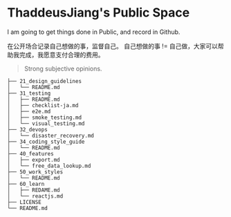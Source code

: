# ThaddeusJiang's Public Space

I am going to get things done in Public, and record in Github.

在公开场合记录自己想做的事，监督自己。
自己想做的事 != 自己做，大家可以帮助我完成，我愿意支付合理的费用。

> Strong subjective opinions.

```
├── 21_design_guidelines
│   └── README.md
├── 31_testing
│   ├── README.md
│   ├── checklist-ja.md
│   ├── e2e.md
│   ├── smoke_testing.md
│   └── visual_testing.md
├── 32_devops
│   └── disaster_recovery.md
├── 34_coding_style_guide
│   └── README.md
├── 40_features
│   ├── export.md
│   └── free_data_lookup.md
├── 50_work_styles
│   └── README.md
├── 60_learn
│   ├── REDAME.md
│   └── reactjs.md
├── LICENSE
└── README.md
```

